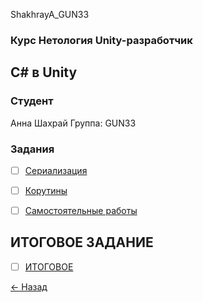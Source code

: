 ShakhrayA_GUN33
### Курс Нетология Unity-разработчик
## С# в Unity

### Студент
Анна Шахрай
Группа: GUN33

### Задания
- [ ] [Сериализация]()
- [ ] [Корутины]()
- [ ] [Самостоятельные работы]()


## ИТОГОВОЕ ЗАДАНИЕ
- [ ] [ИТОГОВОЕ]()

[<- Назад](https://github.com/Anthrall/ShakhrayA_GUN30/tree/main)
